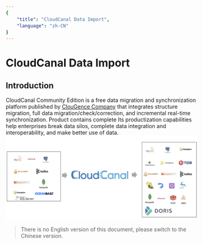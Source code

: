 ```yaml
---
{
    "title": "CloudCanal Data Import",
    "language": "zh-CN"
}
---
```


<!--
Licensed to the Apache Software Foundation (ASF) under one
or more contributor license agreements.  See the NOTICE file
distributed with this work for additional information
regarding copyright ownership.  The ASF licenses this file
to you under the Apache License, Version 2.0 (the
"License"); you may not use this file except in compliance
with the License.  You may obtain a copy of the License at

  http://www.apache.org/licenses/LICENSE-2.0

Unless required by applicable law or agreed to in writing,
software distributed under the License is distributed on an
"AS IS" BASIS, WITHOUT WARRANTIES OR CONDITIONS OF ANY
KIND, either express or implied.  See the License for the
specific language governing permissions and limitations
under the License.
-->

# CloudCanal Data Import

## Introduction

CloudCanal Community Edition is a free data migration and synchronization platform published by [ClouGence Company](https://www.clougence.com) that integrates structure migration, full data migration/check/correction, and incremental real-time synchronization. Product contains complete
Its productization capabilities help enterprises break data silos, complete data integration and interoperability, and make better use of data.
![image.png](../../../.vuepress/public/images/cloudcanal/cloudcanal-1.jpg)

> There is no English version of this document, please switch to the Chinese version.
